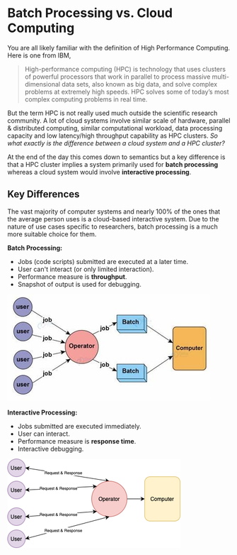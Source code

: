 # Batch Processing vs. Cloud Computing

You are all likely familiar with the definition of High Performance Computing. Here is one from IBM,

> High-performance computing (HPC) is technology that uses clusters of powerful processors that work in parallel to process massive multi-dimensional data sets, also known as big data, and solve complex problems at extremely high speeds. HPC solves some of today’s most complex computing problems in real time.

But the term HPC is not really used much outside the scientific research community. A lot of cloud systems involve similar scale of hardware, parallel & distributed computing, similar computational workload, data processing capacity and low latency/high throughput capability as HPC clusters. *So what exactly is the difference between a cloud system and a HPC cluster?* 

At the end of the day this comes down to semantics but a key difference is that a HPC cluster implies a system primarily used for **batch processing** whereas a cloud system would involve **interactive processing**.

## Key Differences

The vast majority of computer systems and nearly 100% of the ones that the average person uses is a cloud-based interactive system. Due to the nature of use cases specific to researchers, batch processing is a much more suitable choice for them.

__Batch Processing:__
- Jobs (code scripts) submitted are executed at a later time.
- User can't interact (or only limited interaction).
- Performance measure is **throughput**.
- Snapshot of output is used for debugging.

![batch-image](./imgs/batch-processing.jpeg)

__Interactive Processing:__
- Jobs submitted are executed immediately.
- User can interact.
- Performance measure is **response time**.
- Interactive debugging.

![interactive-image](./imgs/interactive-processing.png)